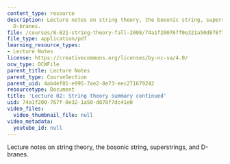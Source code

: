 ```yaml
---
content_type: resource
description: Lecture notes on string theory, the bosonic string, superstrings, and
  D-branes.
file: /courses/8-821-string-theory-fall-2008/74a1f200767f0e321a50d878f7dc41e0_lecture02.pdf
file_type: application/pdf
learning_resource_types:
- Lecture Notes
license: https://creativecommons.org/licenses/by-nc-sa/4.0/
ocw_type: OCWFile
parent_title: Lecture Notes
parent_type: CourseSection
parent_uid: 4ab4ef81-e995-7ae2-8e73-eec271679242
resourcetype: Document
title: 'Lecture 02: String theory summary continued'
uid: 74a1f200-767f-0e32-1a50-d878f7dc41e0
video_files:
  video_thumbnail_file: null
video_metadata:
  youtube_id: null
---
```

Lecture notes on string theory, the bosonic string, superstrings, and D-branes.